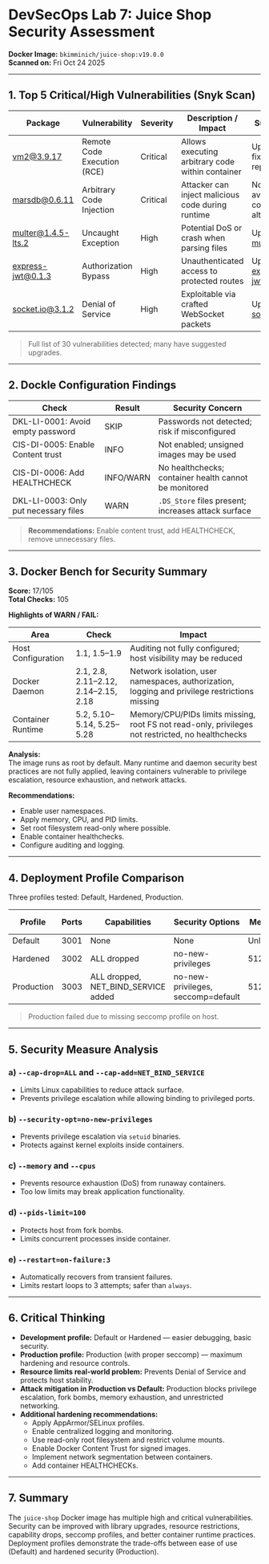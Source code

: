 # DevSecOps Lab 7: Juice Shop Security Assessment

**Docker Image:** `bkimminich/juice-shop:v19.0.0`  
**Scanned on:** Fri Oct 24 2025

---

## 1. Top 5 Critical/High Vulnerabilities (Snyk Scan)

| Package | Vulnerability | Severity | Description / Impact | Suggested Fix |
|---------|---------------|---------|--------------------|---------------|
| vm2@3.9.17 | Remote Code Execution (RCE) | Critical | Allows executing arbitrary code within container | Upgrade to fixed version or replace library |
| marsdb@0.6.11 | Arbitrary Code Injection | Critical | Attacker can inject malicious code during runtime | No patch available; consider alternatives |
| multer@1.4.5-lts.2 | Uncaught Exception | High | Potential DoS or crash when parsing files | Upgrade to multer@2.0.2 |
| express-jwt@0.1.3 | Authorization Bypass | High | Unauthenticated access to protected routes | Upgrade to express-jwt@6.0.0 |
| socket.io@3.1.2 | Denial of Service | High | Exploitable via crafted WebSocket packets | Upgrade to socket.io@4.7.0 |

> Full list of 30 vulnerabilities detected; many have suggested upgrades.

---

## 2. Dockle Configuration Findings

| Check | Result | Security Concern |
|-------|--------|-----------------|
| DKL-LI-0001: Avoid empty password | SKIP | Passwords not detected; risk if misconfigured |
| CIS-DI-0005: Enable Content trust | INFO | Not enabled; unsigned images may be used |
| CIS-DI-0006: Add HEALTHCHECK | INFO/WARN | No healthchecks; container health cannot be monitored |
| DKL-LI-0003: Only put necessary files | WARN | `.DS_Store` files present; increases attack surface |

> **Recommendations:** Enable content trust, add HEALTHCHECK, remove unnecessary files.

---

## 3. Docker Bench for Security Summary

**Score:** 17/105  
**Total Checks:** 105  

**Highlights of WARN / FAIL:**

| Area | Check | Impact |
|------|-------|--------|
| Host Configuration | 1.1, 1.5–1.9 | Auditing not fully configured; host visibility may be reduced |
| Docker Daemon | 2.1, 2.8, 2.11–2.12, 2.14–2.15, 2.18 | Network isolation, user namespaces, authorization, logging and privilege restrictions missing |
| Container Runtime | 5.2, 5.10–5.14, 5.25–5.28 | Memory/CPU/PIDs limits missing, root FS not read-only, privileges not restricted, no healthchecks |

**Analysis:**  
The image runs as root by default. Many runtime and daemon security best practices are not fully applied, leaving containers vulnerable to privilege escalation, resource exhaustion, and network attacks.

**Recommendations:**  
- Enable user namespaces.  
- Apply memory, CPU, and PID limits.  
- Set root filesystem read-only where possible.  
- Enable container healthchecks.  
- Configure auditing and logging.

---

## 4. Deployment Profile Comparison

Three profiles tested: Default, Hardened, Production.

| Profile | Ports | Capabilities | Security Options | Memory | CPU | PIDs Limit | Restart Policy | Status |
|---------|-------|--------------|-----------------|--------|-----|------------|----------------|--------|
| Default | 3001  | None         | None            | Unlimited | Unlimited | Unlimited | none | Running |
| Hardened | 3002 | ALL dropped  | no-new-privileges | 512MB  | 1.0  | Unlimited | none | Running |
| Production | 3003 | ALL dropped, NET_BIND_SERVICE added | no-new-privileges, seccomp=default | 512MB | 1.0 | 100 | on-failure:3 | Failed to start |

> Production failed due to missing seccomp profile on host.

---

## 5. Security Measure Analysis

### a) `--cap-drop=ALL` and `--cap-add=NET_BIND_SERVICE`
- Limits Linux capabilities to reduce attack surface.  
- Prevents privilege escalation while allowing binding to privileged ports.

### b) `--security-opt=no-new-privileges`
- Prevents privilege escalation via `setuid` binaries.  
- Protects against kernel exploits inside containers.

### c) `--memory` and `--cpus`
- Prevents resource exhaustion (DoS) from runaway containers.  
- Too low limits may break application functionality.

### d) `--pids-limit=100`
- Protects host from fork bombs.  
- Limits concurrent processes inside container.

### e) `--restart=on-failure:3`
- Automatically recovers from transient failures.  
- Limits restart loops to 3 attempts; safer than `always`.

---

## 6. Critical Thinking

- **Development profile:** Default or Hardened — easier debugging, basic security.  
- **Production profile:** Production (with proper seccomp) — maximum hardening and resource controls.  
- **Resource limits real-world problem:** Prevents Denial of Service and protects host stability.  
- **Attack mitigation in Production vs Default:** Production blocks privilege escalation, fork bombs, memory exhaustion, and unrestricted networking.  
- **Additional hardening recommendations:**  
  - Apply AppArmor/SELinux profiles.  
  - Enable centralized logging and monitoring.  
  - Use read-only root filesystem and restrict volume mounts.  
  - Enable Docker Content Trust for signed images.  
  - Implement network segmentation between containers.  
  - Add container HEALTHCHECKs.

---

## 7. Summary

The `juice-shop` Docker image has multiple high and critical vulnerabilities. Security can be improved with library upgrades, resource restrictions, capability drops, seccomp profiles, and better container runtime practices. Deployment profiles demonstrate the trade-offs between ease of use (Default) and hardened security (Production).
